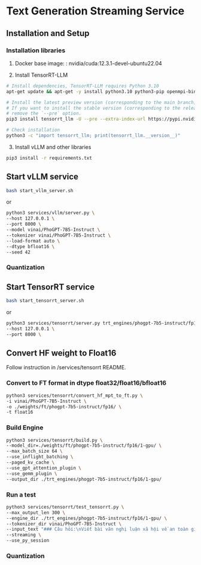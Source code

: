# Text Generation Streaming Service

## Installation and Setup

### Installation libraries

1. Docker base image: : nvidia/cuda:12.3.1-devel-ubuntu22.04

2. Install TensorRT-LLM

```bash
# Install dependencies, TensorRT-LLM requires Python 3.10
apt-get update && apt-get -y install python3.10 python3-pip openmpi-bin libopenmpi-dev

# Install the latest preview version (corresponding to the main branch) of TensorRT-LLM.
# If you want to install the stable version (corresponding to the release branch), please
# remove the `--pre` option.
pip3 install tensorrt_llm -U --pre --extra-index-url https://pypi.nvidia.com

# Check installation
python3 -c "import tensorrt_llm; print(tensorrt_llm.__version__)"
```

3. Install vLLM and other libraries

```bash
pip3 install -r requirements.txt
```

## Start vLLM service

```bash
bash start_vllm_server.sh
```

or

```bash
python3 services/vllm/server.py \
--host 127.0.0.1 \
--port 8000 \
--model vinai/PhoGPT-7B5-Instruct \
--tokenizer vinai/PhoGPT-7B5-Instruct \
--load-format auto \
--dtype bfloat16 \
--seed 42
```

### Quantization

## Start TensorRT service

```bash
bash start_tensorrt_server.sh
```

or 

```bash
python3 services/tensorrt/server.py trt_engines/phogpt-7b5-instruct/fp16/1-gpu/ vinai/PhoGPT-7B5-Instruct \
--host 127.0.0.1 \
--port 8000 \
```

## Convert HF weight to Float16

Follow instruction in /services/tensorrt README.

### Convert to FT format in dtype float32/float16/bfloat16
```bash
python3 services/tensorrt/convert_hf_mpt_to_ft.py \
-i vinai/PhoGPT-7B5-Instruct \
-o ./weights/ft/phogpt-7b5-instruct/fp16/ \
-t float16
```

### Build Engine

```bash
python3 services/tensorrt/build.py \
--model_dir=./weights/ft/phogpt-7b5-instruct/fp16/1-gpu/ \
--max_batch_size 64 \
--use_inflight_batching \
--paged_kv_cache \
--use_gpt_attention_plugin \
--use_gemm_plugin \
--output_dir ./trt_engines/phogpt-7b5-instruct/fp16/1-gpu/
```

### Run a test

```bash
python3 services/tensorrt/test_tensorrt.py \ 
--max_output_len 300 \
--engine_dir ./trt_engines/phogpt-7b5-instruct/fp16/1-gpu/ \
--tokenizer_dir vinai/PhoGPT-7B5-Instruct \
--input_text "### Câu hỏi:\nViết bài văn nghị luận xã hội về an toàn giao thông\n\n### Trả lời:" \
--streaming \
--use_py_session
```

### Quantization